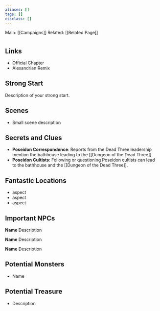 ```yaml
---
aliases: []
tags: []
cssclass: []
---
```


Main: [[Campaigns]]
Related: [[Related Page]]

#

## Links

- Official Chapter
- Alexandrian Remix

## Strong Start

Description of your strong start.

## Scenes

- Small scene description

## Secrets and Clues

- **Poseidon Correspondence**: Reports from the Dead Three leadership mention the bathhouse leading to the [[Dungeon of the Dead Three]].
- **Poseidon Cultists**: Following or questioning Poseidon cultists can lead to the bathhouse and the [[Dungeon of the Dead Three]].

## Fantastic Locations

- aspect
- aspect
- aspect

## Important NPCs

**Name** Description

**Name** Description

**Name** Description

## Potential Monsters

- Name

## Potential Treasure

- Description

